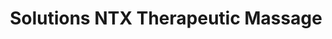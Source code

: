---
title: "Solutions NTX Therapeutic Massage"
url: /denton/solutions-ntx-therapeutic-massage/
shop: massage
---